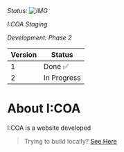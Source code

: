 *Status: ![IMG](https://github.com/Indiana-Crossroads-Of-America/website/actions/workflows/node.js.yml/badge.svg)*

*I:COA Staging*

*Development: Phase 2*

| Version     | Status      |
| ----------- | ----------- |
| 1           |  Done ✅   |
| 2           | In Progress |



# About I:COA

I:COA is a website developed 



> Trying to build locally? [See Here](https://github.com/Indiana-Crossroads-Of-America/indiana-crossroads-of-america/wiki)
